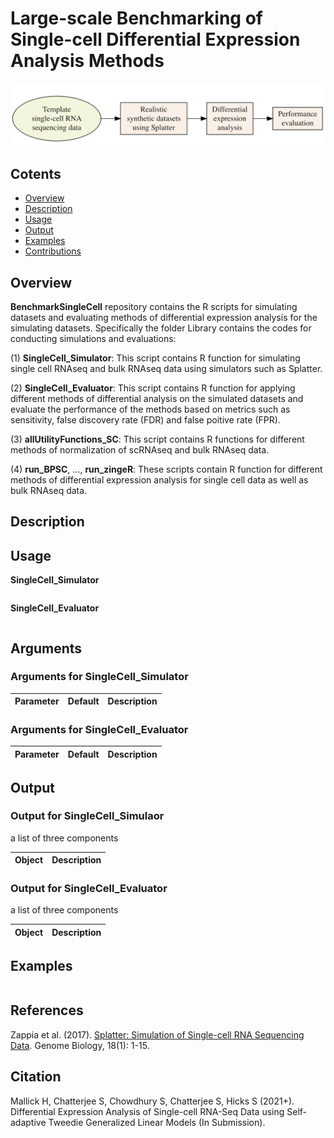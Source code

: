 Large-scale Benchmarking of Single-cell Differential Expression Analysis Methods
================

![Overview](https://github.com/himelmallick/BenchmarkSingleCell/raw/master/cover.png)


## Cotents
- [Overview](#Overview)
- [Description](#Description)
- [Usage](#Usage)
- [Output](#Output)
- [Examples](#Examples)
- [Contributions](#contributions)


## Overview

**BenchmarkSingleCell** repository contains the R scripts for simulating datasets and evaluating methods of differential expression analysis for the simulating datasets. Specifically the folder Library contains the codes for conducting simulations and evaluations: 

(1) **SingleCell_Simulator**: This script contains R function for simulating single cell RNAseq and bulk RNAseq data using simulators such as Splatter.

(2) **SingleCell_Evaluator**: This script contains R function for applying different methods of differential analysis on the simulated datasets and evaluate the performance of the methods based on metrics such as sensitivity, false discovery rate (FDR) and false poitive rate (FPR). 

(3) **allUtilityFunctions_SC**: This script contains R functions for different methods of normalization of scRNAseq and bulk RNAseq data.

(4) **run_BPSC**, ..., **run_zingeR**: These scripts contain R function for different methods of differential expression analysis for single cell data as well as bulk RNAseq data.  


## Description


## Usage

**SingleCell_Simulator**
```

```


**SingleCell_Evaluator**
```

```


## Arguments

### Arguments for SingleCell_Simulator
  
| Parameter                 | Default       | Description   |	
| :------------------------ |:-------------:| :-------------|




### Arguments for SingleCell_Evaluator
  
| Parameter                 | Default       | Description   |	
| :------------------------ |:-------------:| :-------------|



## Output

### Output for SingleCell_Simulaor

a list of three components

| Object       | Description   |
| :------------------------ | :-------------|


###  Output for SingleCell_Evaluator

a list of three components

| Object       | Description   |
| :------------------------ | :-------------|



## Examples
```

```

References
----------

Zappia et al. (2017). [Splatter: Simulation of Single-cell RNA Sequencing Data](https://genomebiology.biomedcentral.com/articles/10.1186/s13059-017-1305-0). Genome Biology, 18(1): 1-15.

Citation
--------

Mallick H, Chatterjee S, Chowdhury S, Chatterjee S, Hicks S (2021+). Differential Expression Analysis of Single-cell RNA-Seq Data using Self-adaptive Tweedie Generalized Linear Models (In Submission).


